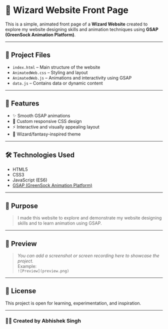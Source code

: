 # 🧙 Wizard Website Front Page

This is a simple, animated front page of a **Wizard Website** created to explore my website designing skills and animation techniques using **GSAP (GreenSock Animation Platform)**.

---

## 📁 Project Files

- `index.html` – Main structure of the website  
- `AnimatedWeb.css` – Styling and layout  
- `AnimatedWeb.js` – Animations and interactivity using GSAP  
- `data.js` – Contains data or dynamic content  

---

## 🚀 Features

- ✨ Smooth GSAP animations  
- 🎨 Custom responsive CSS design  
- ⚡ Interactive and visually appealing layout  
- 🧙 Wizard/fantasy-inspired theme  

---

## 🛠️ Technologies Used

- HTML5  
- CSS3  
- JavaScript (ES6)  
- [GSAP (GreenSock Animation Platform)](https://greensock.com/gsap/)  

---

## 🎯 Purpose

> I made this website to explore and demonstrate my website designing skills and to learn animation using GSAP.

---

## 📸 Preview

> _You can add a screenshot or screen recording here to showcase the project._  
> Example:  
> `![Preview](preview.png)`

---

## 🪪 License

This project is open for learning, experimentation, and inspiration.

---

### 👨‍💻 Created by **Abhishek Singh**
